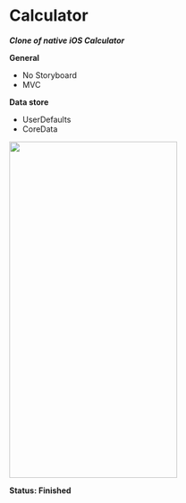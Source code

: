 # Calculator

***Clone of native iOS Calculator***

**General**
* No Storyboard
* MVC

**Data store**
* UserDefaults
* CoreData

<img src="https://user-images.githubusercontent.com/54902273/169648844-ae34e3a2-789c-46ac-8cb0-89bfe7c86eef.gif" width="300" height="600" />

**Status: Finished** 

